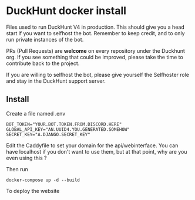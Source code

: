 # DuckHunt docker install

Files used to run DuckHunt V4 in production. This should give you a head start if you want to selfhost the bot.
Remember to keep credit, and to only run private instances of the bot.

PRs (Pull Requests) are **welcome** on every repository under the Duckhunt org.
If you see something that could be improved, please take the time to contribute back to the project.

If you are willing to selfhost the bot, please give yourself the Selfhoster role and stay in the DuckHunt support server.

## Install

Create a file named .env

```dotenv
BOT_TOKEN="YOUR.BOT.TOKEN.FROM.DISCORD.HERE"
GLOBAL_API_KEY="AN.UUID4.YOU.GENERATED.SOMEHOW"
SECRET_KEY="A.DJANGO.SECRET_KEY"
```

Edit the Caddyfile to set your domain for the api/webinterface.
You can have localhost if you don't want to use them, but at that point, why are you even using this ?

Then run

```shell
docker-compose up -d --build
```

To deploy the website